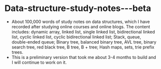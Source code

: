 # Data-structure-study-notes---beta
* About 100,000 words of study notes on data structures, which I have recorded after studying online courses and online blogs.  The content includes: dynamic array, linked list, single linked list, bidirectional linked list, cyclic linked list, cyclic bidirectional linked list;  Stack, queue, double-ended queue;  Binary tree, balanced binary tree, AVL tree, binary search tree, red black tree, B tree, B + tree;  Hash maps, sets, trie prefix trees.
* This is a preliminary version that took me about 3-4 months to build and I will continue to work on it. 
